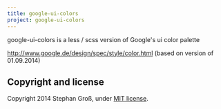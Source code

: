 ```yaml
---
title: google-ui-colors
project: google-ui-colors
---
```


google-ui-colors is a less / scss version of Google's ui color palette

http://www.google.de/design/spec/style/color.html (based on version of 01.09.2014)

## Copyright and license

Copyright 2014 Stephan Groß, under [MIT license](https://github.com/minddust/google-ui-colors/blob/master/LICENSE).
